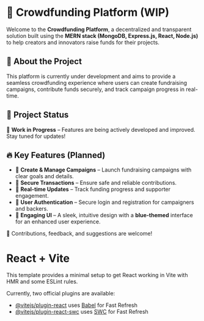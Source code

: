 # 🚀 Crowdfunding Platform (WIP)

Welcome to the **Crowdfunding Platform**, a decentralized and transparent solution built using the **MERN stack (MongoDB, Express.js, React, Node.js)** to help creators and innovators raise funds for their projects.

## 📌 About the Project

This platform is currently under development and aims to provide a seamless crowdfunding experience where users can create fundraising campaigns, contribute funds securely, and track campaign progress in real-time.

## 🔨 Project Status

🚧 **Work in Progress** – Features are being actively developed and improved. Stay tuned for updates!

## 🔥 Key Features (Planned)

- 🔹 **Create & Manage Campaigns** – Launch fundraising campaigns with clear goals and details.  
- 🔹 **Secure Transactions** – Ensure safe and reliable contributions.  
- 🔹 **Real-time Updates** – Track funding progress and supporter engagement.  
- 🔹 **User Authentication** – Secure login and registration for campaigners and backers.  
- 🔹 **Engaging UI** – A sleek, intuitive design with a **blue-themed** interface for an enhanced user experience.  

🚀 Contributions, feedback, and suggestions are welcome!

# React + Vite

This template provides a minimal setup to get React working in Vite with HMR and some ESLint rules.

Currently, two official plugins are available:

- [@vitejs/plugin-react](https://github.com/vitejs/vite-plugin-react/blob/main/packages/plugin-react/README.md) uses [Babel](https://babeljs.io/) for Fast Refresh
- [@vitejs/plugin-react-swc](https://github.com/vitejs/vite-plugin-react-swc) uses [SWC](https://swc.rs/) for Fast Refresh
